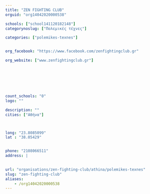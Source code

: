 ```yaml
---
title: "ZEN FIGHTING CLUB"
orguid: "org14042020000538"

schools: ["school141120182148"]
categorynoslug: ["Πολεμικές τέχνες"]

categories: ["polemikes-texnes"]


org_facebook: "https://www.facebook.com/zenfightingclub.gr"

org_website: ["www.zenfightingclub.gr"]







count_schools: "0"
logo: ""

description: ""
cities: ["Αθήνα"]



long: "23.8085099"
lat : "38.05429"


phone: "2108066511"
address: |
    

url: "organisations/zen-fighting-club/athina/polemikes-texnes"
slug: "zen-fighting-club"
aliases:
    - /org14042020000538
---
```



